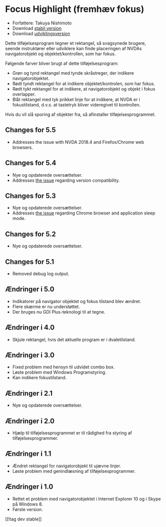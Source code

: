 # Focus Highlight (fremhæv fokus) #

* Forfattere: Takuya Nishimoto
* Download [stabil version][2]
* Download [udviklingsversion][1]

Dette tilføjelsesprogram tegner et rektangel, så svagsynede brugere, seende
instruktører eller udviklere kan finde placeringen af NVDAs navigatorobjekt
og objektet/kontrollen, som har fokus.

Følgende farver bliver brugt af dette tilføjelsesprogram:

* Grøn og tynd rektangel med tynde skråstreger, der indikere
  navigatorobjektet.
* Rødt tyndt rektangel for at indikere objektet/kontrolen, som har fokus.
* Rødt tykt rektangel for at indikere, at navigatorobjekt og objekt i fokus
  overlapper.
* Blåt rektangel med tyk prikket linje for at indikere, at NVDA er i
  fokustilstand, d.v.s. at tastetryk bliver videregivet til kontrollen.

Hvis du vil slå sporing af objekter fra, så afinstaller
tilføjelsesprogrammet.

## Changes for 5.5 ##

* Addresses the issue with NVDA 2018.4 and Firefox/Chrome web browsers.

## Changes for 5.4 ##

* Nye og opdaterede oversættelser.
* Addresses [the issue](https://github.com/nvdajp/focusHighlight/issues/11)
  regarding version compatibility.

## Changes for 5.3 ##

* Nye og opdaterede oversættelser.
* Addresses [the issue](https://github.com/nvdajp/focusHighlight/issues/10)
  regarding Chrome browser and application sleep mode.

## Changes for 5.2 ##

* Nye og opdaterede oversættelser.

## Changes for 5.1 ##

* Removed debug log output.

## Ændringer i 5.0 ##

* Indikatorer på navigator objektet og fokus tilstand blev ændret.
* Flere skærme er nu understøttet.
* Der bruges nu GDI Plus-teknologi til at tegne.

## Ændringer i 4.0 ##

* Skjule rektangel, hvis det aktuelle program er i dvaletilstand.

## Ændringer i 3.0 ##

* Fixed problem med hensyn til udvidet combo box.
* Løste problem med Windows Programstyring.
* Kan indikere fokustilstand.

## Ændringer i 2.1 ##

* Nye og opdaterede oversættelser.

## Ændringer i 2.0 ##

* Hjælp til tilføjelsesprogrammet er til rådighed fra styring af
  tilføjelsesprogrammer.

## Ændringer i 1.1 ##

* Ændret rektangel for navigatorobjekt til ujævne linjer.
* Løste problem med genindlæsning af tilføjelsesprogrammer.

## Ændringer i 1.0 ##

* Rettet et problem med navigatorobjektet i Internet Explorer 10 og i Skype
  på Windows 8.
* Første version.


[[!tag dev stable]]

[1]: https://addons.nvda-project.org/files/get.php?file=fh-dev

[2]: https://addons.nvda-project.org/files/get.php?file=fh
